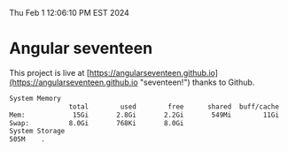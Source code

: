 Thu Feb  1 12:06:10 PM EST 2024

# Angular seventeen


This project is live at [https://angularseventeen.github.io](https://angularseventeen.github.io "seventeen!") thanks to Github.

```bash
System Memory
               total        used        free      shared  buff/cache   available
Mem:            15Gi       2.8Gi       2.2Gi       549Mi        11Gi        12Gi
Swap:          8.0Gi       768Ki       8.0Gi
System Storage
505M	.
